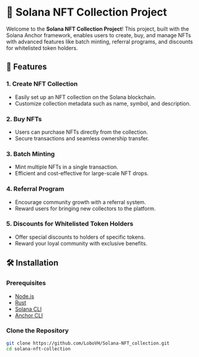 # 🌟 Solana NFT Collection Project

Welcome to the **Solana NFT Collection Project**! This project, built with the Solana Anchor framework, enables users to create, buy, and manage NFTs with advanced features like batch minting, referral programs, and discounts for whitelisted token holders.

## 🚀 Features

### 1. **Create NFT Collection**
   - Easily set up an NFT collection on the Solana blockchain.
   - Customize collection metadata such as name, symbol, and description.

### 2. **Buy NFTs**
   - Users can purchase NFTs directly from the collection.
   - Secure transactions and seamless ownership transfer.

### 3. **Batch Minting**
   - Mint multiple NFTs in a single transaction.
   - Efficient and cost-effective for large-scale NFT drops.

### 4. **Referral Program**
   - Encourage community growth with a referral system.
   - Reward users for bringing new collectors to the platform.

### 5. **Discounts for Whitelisted Token Holders**
   - Offer special discounts to holders of specific tokens.
   - Reward your loyal community with exclusive benefits.

## 🛠️ Installation

### Prerequisites

- [Node.js](https://nodejs.org/)
- [Rust](https://www.rust-lang.org/tools/install)
- [Solana CLI](https://solana.com/docs/intro/installation)
- [Anchor CLI](https://www.anchor-lang.com/docs/installation)

### Clone the Repository

```bash
git clone https://github.com/LoboVH/Solana-NFT_collection.git
cd solana-nft-collection
